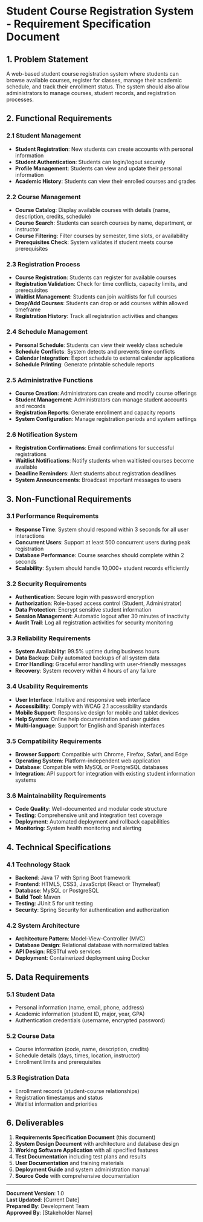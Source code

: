 # Student Course Registration System - Requirement Specification Document

## 1. Problem Statement
A web-based student course registration system where students can browse available courses, register for classes, manage their academic schedule, and track their enrollment status. The system should also allow administrators to manage courses, student records, and registration processes.

## 2. Functional Requirements

### 2.1 Student Management
- **Student Registration**: New students can create accounts with personal information
- **Student Authentication**: Students can login/logout securely
- **Profile Management**: Students can view and update their personal information
- **Academic History**: Students can view their enrolled courses and grades

### 2.2 Course Management
- **Course Catalog**: Display available courses with details (name, description, credits, schedule)
- **Course Search**: Students can search courses by name, department, or instructor
- **Course Filtering**: Filter courses by semester, time slots, or availability
- **Prerequisites Check**: System validates if student meets course prerequisites

### 2.3 Registration Process
- **Course Registration**: Students can register for available courses
- **Registration Validation**: Check for time conflicts, capacity limits, and prerequisites
- **Waitlist Management**: Students can join waitlists for full courses
- **Drop/Add Courses**: Students can drop or add courses within allowed timeframe
- **Registration History**: Track all registration activities and changes

### 2.4 Schedule Management
- **Personal Schedule**: Students can view their weekly class schedule
- **Schedule Conflicts**: System detects and prevents time conflicts
- **Calendar Integration**: Export schedule to external calendar applications
- **Schedule Printing**: Generate printable schedule reports

### 2.5 Administrative Functions
- **Course Creation**: Administrators can create and modify course offerings
- **Student Management**: Administrators can manage student accounts and records
- **Registration Reports**: Generate enrollment and capacity reports
- **System Configuration**: Manage registration periods and system settings

### 2.6 Notification System
- **Registration Confirmations**: Email confirmations for successful registrations
- **Waitlist Notifications**: Notify students when waitlisted courses become available
- **Deadline Reminders**: Alert students about registration deadlines
- **System Announcements**: Broadcast important messages to users

## 3. Non-Functional Requirements

### 3.1 Performance Requirements
- **Response Time**: System should respond within 3 seconds for all user interactions
- **Concurrent Users**: Support at least 500 concurrent users during peak registration
- **Database Performance**: Course searches should complete within 2 seconds
- **Scalability**: System should handle 10,000+ student records efficiently

### 3.2 Security Requirements
- **Authentication**: Secure login with password encryption
- **Authorization**: Role-based access control (Student, Administrator)
- **Data Protection**: Encrypt sensitive student information
- **Session Management**: Automatic logout after 30 minutes of inactivity
- **Audit Trail**: Log all registration activities for security monitoring

### 3.3 Reliability Requirements
- **System Availability**: 99.5% uptime during business hours
- **Data Backup**: Daily automated backups of all system data
- **Error Handling**: Graceful error handling with user-friendly messages
- **Recovery**: System recovery within 4 hours of any failure

### 3.4 Usability Requirements
- **User Interface**: Intuitive and responsive web interface
- **Accessibility**: Comply with WCAG 2.1 accessibility standards
- **Mobile Support**: Responsive design for mobile and tablet devices
- **Help System**: Online help documentation and user guides
- **Multi-language**: Support for English and Spanish interfaces

### 3.5 Compatibility Requirements
- **Browser Support**: Compatible with Chrome, Firefox, Safari, and Edge
- **Operating System**: Platform-independent web application
- **Database**: Compatible with MySQL or PostgreSQL databases
- **Integration**: API support for integration with existing student information systems

### 3.6 Maintainability Requirements
- **Code Quality**: Well-documented and modular code structure
- **Testing**: Comprehensive unit and integration test coverage
- **Deployment**: Automated deployment and rollback capabilities
- **Monitoring**: System health monitoring and alerting

## 4. Technical Specifications

### 4.1 Technology Stack
- **Backend**: Java 17 with Spring Boot framework
- **Frontend**: HTML5, CSS3, JavaScript (React or Thymeleaf)
- **Database**: MySQL or PostgreSQL
- **Build Tool**: Maven
- **Testing**: JUnit 5 for unit testing
- **Security**: Spring Security for authentication and authorization

### 4.2 System Architecture
- **Architecture Pattern**: Model-View-Controller (MVC)
- **Database Design**: Relational database with normalized tables
- **API Design**: RESTful web services
- **Deployment**: Containerized deployment using Docker

## 5. Data Requirements

### 5.1 Student Data
- Personal information (name, email, phone, address)
- Academic information (student ID, major, year, GPA)
- Authentication credentials (username, encrypted password)

### 5.2 Course Data
- Course information (code, name, description, credits)
- Schedule details (days, times, location, instructor)
- Enrollment limits and prerequisites

### 5.3 Registration Data
- Enrollment records (student-course relationships)
- Registration timestamps and status
- Waitlist information and priorities



## 6. Deliverables

1. **Requirements Specification Document** (this document)
2. **System Design Document** with architecture and database design
3. **Working Software Application** with all specified features
4. **Test Documentation** including test plans and results
5. **User Documentation** and training materials
6. **Deployment Guide** and system administration manual
7. **Source Code** with comprehensive documentation

---

**Document Version**: 1.0  
**Last Updated**: [Current Date]  
**Prepared By**: Development Team  
**Approved By**: [Stakeholder Name]
